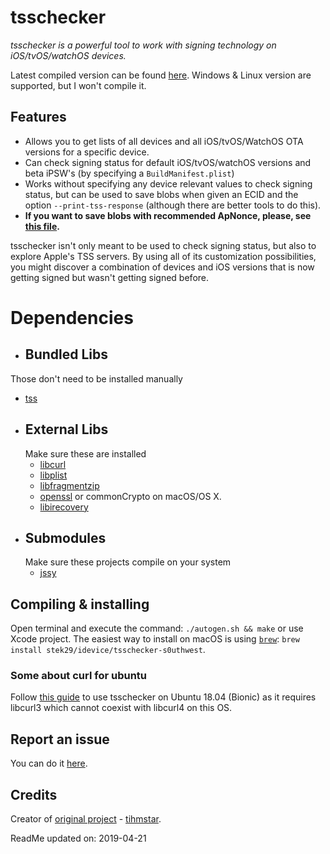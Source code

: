 # tsschecker  
_tsschecker is a powerful tool to work with signing technology on iOS/tvOS/watchOS devices._

Latest compiled version can be found [here](https://github.com/s0uthwest/tsschecker/releases). Windows & Linux version are supported, but I won't compile it.

## Features  
* Allows you to get lists of all devices and all iOS/tvOS/WatchOS OTA versions for a specific device.
* Can check signing status for default iOS/tvOS/watchOS versions and beta iPSW's (by specifying a `BuildManifest.plist`)
* Works without specifying any device relevant values to check signing status, but can be used to save blobs when given an ECID and the option `--print-tss-response` (although there are better tools to do this).
* __If you want to save blobs with recommended ApNonce, please, see [this file](https://github.com/s0uthwest/tsschecker/blob/master/nonces.txt).__

tsschecker isn't only meant to be used to check signing status, but also to explore Apple's TSS servers.
By using all of its customization possibilities, you might discover a combination of devices and iOS versions that is now getting signed but wasn't getting signed before.  

# Dependencies
*  ## Bundled Libs
  Those don't need to be installed manually
  * [tss](https://github.com/libimobiledevice)
* ## External Libs
  Make sure these are installed
  * [libcurl](https://curl.haxx.se/libcurl/)
  * [libplist](https://github.com/libimobiledevice/libplist)
  * [libfragmentzip](https://github.com/encounter/libfragmentzip)
  * [openssl](https://github.com/openssl/openssl) or commonCrypto on macOS/OS X.
  * [libirecovery](https://github.com/libimobiledevice/libirecovery)
* ## Submodules
  Make sure these projects compile on your system
  * [jssy](https://github.com/tihmstar/jssy)

## Compiling & installing
Open terminal and execute the command: `./autogen.sh && make` or use Xcode project.
The easiest way to install on macOS is using [`brew`](https://brew.sh): `brew install stek29/idevice/tsschecker-s0uthwest`.

### Some about curl for ubuntu
Follow [this guide](https://dev.to/jake/using-libcurl3-and-libcurl4-on-ubuntu-1804-bionic-184g) to use tsschecker on Ubuntu 18.04 (Bionic) as it requires libcurl3 which cannot coexist with libcurl4 on this OS.

## Report an issue
You can do it [here](https://github.com/s0uthwest/tsschecker/issues).

## Credits
Creator of [original project](https://github.com/tihmstar/tsschecker) - [tihmstar](https://github.com/tihmstar).


ReadMe updated on:
     2019-04-21
